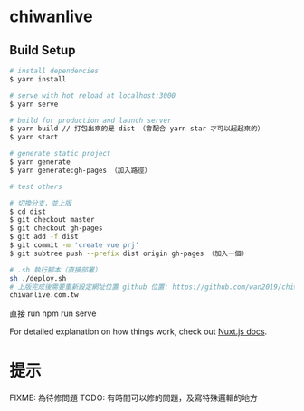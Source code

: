 # chiwanlive

## Build Setup

```bash
# install dependencies
$ yarn install

# serve with hot reload at localhost:3000
$ yarn serve

# build for production and launch server
$ yarn build // 打包出來的是 dist （會配合 yarn star 才可以起起來的）
$ yarn start

# generate static project
$ yarn generate
$ yarn generate:gh-pages （加入路徑）

# test others

# 切換分支，並上版
$ cd dist
$ git checkout master
$ git checkout gh-pages
$ git add -f dist
$ git commit -m 'create vue prj'
$ git subtree push --prefix dist origin gh-pages （加入一個）

# .sh 執行腳本（直接部署）
sh ./deploy.sh
# 上版完成後需要重新設定網址位置 github 位置: https://github.com/wan2019/chiwanlive/settings/pages 
chiwanlive.com.tw
```

直接 run npm run serve 


For detailed explanation on how things work, check out [Nuxt.js docs](https://nuxtjs.org).

# 提示
FIXME: 為待修問題
TODO: 有時間可以修的問題，及寫特殊邏輯的地方
